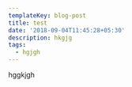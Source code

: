 ```yaml
---
templateKey: blog-post
title: test
date: '2018-09-04T11:45:28+05:30'
description: hkgjg
tags:
  - hgjgh
---
```

hggkjgh
